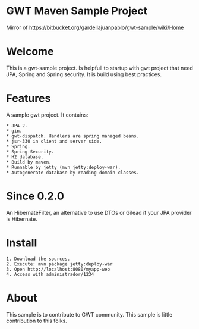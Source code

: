 GWT Maven Sample Project
=========================
Mirror of https://bitbucket.org/gardellajuanpablo/gwt-sample/wiki/Home

# Welcome

This is a gwt-sample project. Is helpfull to startup with gwt project that need JPA, Spring and Spring security. It is build using best practices.

# Features

A sample gwt project. It contains:

	* JPA 2.
	* gin.
	* gwt-dispatch. Handlers are spring managed beans.
	* jsr-330 in client and server side.
	* Spring.
	* Spring Security.
	* H2 database.
	* Build by maven.
	* Runnable by jetty (mvn jetty:deploy-war).
	* Autogenerate database by reading domain classes.

# Since 0.2.0

An HibernateFilter, an alternative to use DTOs or Gilead if your JPA provider is Hibernate.

# Install

	1. Download the sources.
	2. Execute: mvn package jetty:deploy-war
	3. Open http://localhost:8080/myapp-web
	4. Access with administrador/1234

# About

This sample is to contribute to GWT community. This sample is little contribution to this folks.